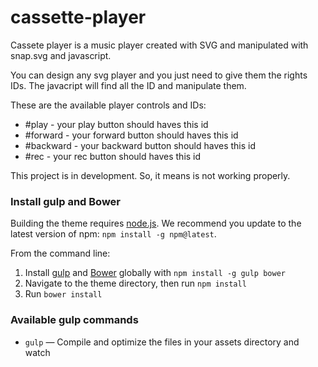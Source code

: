 # cassette-player

Cassete player is a music player created with SVG and manipulated with snap.svg and javascript.

You can design any svg player and you just need to give them the rights IDs. The javacript will find all the ID and manipulate them.

These are the available player controls and IDs:

* #play - your play button should haves this id
* #forward - your forward button should haves this id
* #backward - your backward button should haves this id
* #rec - your rec button should haves this id

This project is in development. So, it means is not working properly.

### Install gulp and Bower

Building the theme requires [node.js](http://nodejs.org/download/). We recommend you update to the latest version of npm: `npm install -g npm@latest`.

From the command line:

1. Install [gulp](http://gulpjs.com) and [Bower](http://bower.io/) globally with `npm install -g gulp bower`
2. Navigate to the theme directory, then run `npm install`
3. Run `bower install`

### Available gulp commands

* `gulp` — Compile and optimize the files in your assets directory and watch
